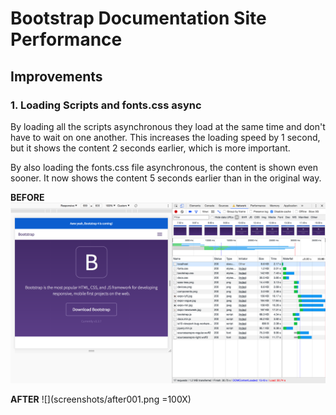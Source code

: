 # Bootstrap Documentation Site Performance

## Improvements

### 1. Loading Scripts and fonts.css async
By loading all the scripts asynchronous they load at the same time and don't have to wait on one another. This increases the loading speed by 1 second, but it shows the content 2 seconds earlier, which is more important.

By also loading the fonts.css file asynchronous, the content is shown even sooner. It now shows the content 5 seconds earlier than in the original way.

**BEFORE**
![](screenshots/before.png)

**AFTER**
![](screenshots/after001.png =100X)
